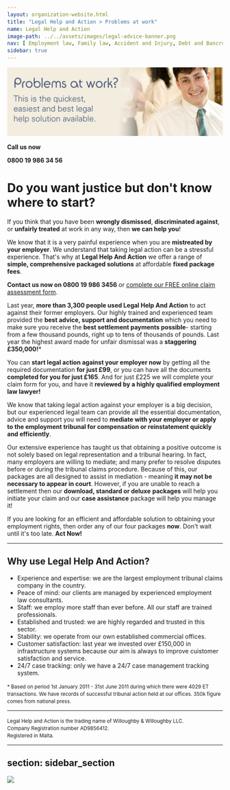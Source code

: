 ```yaml
---
layout: organization-website.html
title: "Legal Help and Action > Problems at work"
name: Legal Help and Action
image-path: ../../assets/images/legal-advice-banner.png
nav: [ Employment law, Family law, Accident and Injury, Debt and Bancrupcy, Consumer law, Other law]
sidebar: true
---
```

![](../../assets/images/legal-advice-image.png)

**Call us now**

**0800 19 986 34 56**

# Do you want justice but don't know where to start?

If you think that you have been **wrongly dismissed**, **discriminated against**, or **unfairly treated** at work in any way, then **we can help you**!

We know that it is a very painful experience when you are **mistreated by your employer**. We understand that taking legal action can be a stressful experience. That's why at **Legal Help And Action** we offer a range of **simple, comprehensive packaged solutions** at affordable **fixed package fees**.

**Contact us now on 0800 19 986 3456** or [complete our FREE online claim assessment form](#).

Last year, **more than 3,300 people used Legal Help And Action** to act against their former employers. Our highly trained and experienced team provided the **best advice, support and documentation** which you need to make sure you receive the **best settlement payments possible**- starting from a few thousand pounds, right up to tens of thousands of pounds. Last year the highest award made for unfair dismissal was a **staggering £350,000!***

You can **start legal action against your employer now** by getting all the required documentation **for just £99**, or you can have all the documents **completed for you for just £165**. And for just £225 we will complete your claim form for you, and have it **reviewed by a highly qualified employment law lawyer!**

We know that taking legal action against your employer is a big decision, but our experienced legal team can provide all the essential documentation, advice and support you will need to **mediate with your employer or apply to the employment tribunal for compensation or reinstatement quickly and efficiently**.

Our extensive experience has taught us that obtaining a positive outcome is not solely based on legal representation and a tribunal hearing. In fact, many employers are willing to mediate; and many prefer to resolve disputes before or during the tribunal claims procedure. Because of this, our packages are all designed to assist in mediation - meaning **it may not be necessary to appear in court**. However, if you are unable to reach a settlement then our **download, standard or deluxe** **packages** will help you initiate your claim and our **case assistance** package will help you manage it!

If you are looking for an efficient and affordable solution to obtaining your employment rights, then order any of our four packages **now**. Don't wait until it's too late. **Act Now!**

***

## Why use Legal Help And Action?

*   Experience and expertise: we are the largest employment tribunal claims company in the country.
*   Peace of mind: our clients are managed by experienced employment law consultants.
*   Staff: we employ more staff than ever before. All our staff are trained professionals.
*   Established and trusted: we are highly regarded and trusted in this sector.
*   Stability: we operate from our own established commercial offices.
*   Customer satisfaction: last year we invested over £150,000 in infrastructure systems because our aim is always to improve cuistomer satisfaction and service.
*   24/7 case tracking: only we have a 24/7 case management tracking system.

<small> * Based on period 1st January 2011 - 31st June 2011 during which there were 4029 ET transactions. We have records of successful tribunal action held at our offices. 350k figure comes from national press.</small>

***

<small> Legal Help and Action is the trading name of Willoughby & Willoughby LLC.</small><br>
<small> Company Registration number AD9856412.</small><br>
<small> Registered in Malta.</small>

---
section: sidebar_section
---
![](../../assets/images/legaladvice-sidebar.gif)
